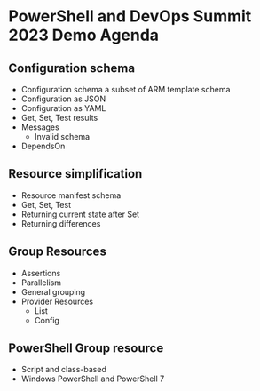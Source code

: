 # PowerShell and DevOps Summit 2023 Demo Agenda

## Configuration schema

* Configuration schema a subset of ARM template schema
* Configuration as JSON
* Configuration as YAML
* Get, Set, Test results
* Messages
  * Invalid schema
* DependsOn

## Resource simplification

* Resource manifest schema
* Get, Set, Test
* Returning current state after Set
* Returning differences

## Group Resources

* Assertions
* Parallelism
* General grouping
* Provider Resources
  * List
  * Config

## PowerShell Group resource

* Script and class-based
* Windows PowerShell and PowerShell 7
